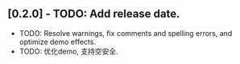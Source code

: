 ## [0.2.0] - TODO: Add release date.

* TODO: Resolve warnings, fix comments and spelling errors, and optimize demo effects.
* TODO: 优化demo, 支持空安全.